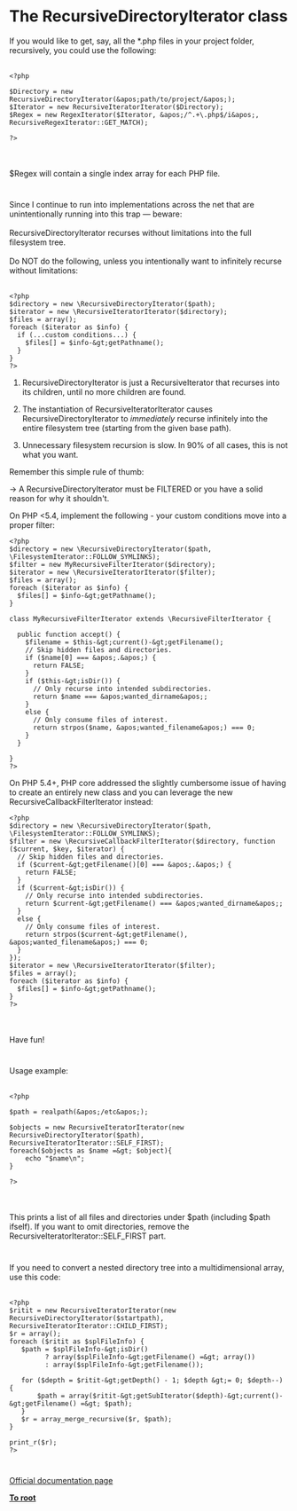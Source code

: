 # The RecursiveDirectoryIterator class



If you would like to get, say, all the *.php files in your project folder, recursively, you could use the following:<br><br>

```
<?php

$Directory = new RecursiveDirectoryIterator(&apos;path/to/project/&apos;);
$Iterator = new RecursiveIteratorIterator($Directory);
$Regex = new RegexIterator($Iterator, &apos;/^.+\.php$/i&apos;, RecursiveRegexIterator::GET_MATCH);

?>
```
<br><br>$Regex will contain a single index array for each PHP file.  

#

Since I continue to run into implementations across the net that are unintentionally running into this trap &#x2014; beware:<br><br>RecursiveDirectoryIterator recurses without limitations into the full filesystem tree.<br><br>Do NOT do the following, unless you intentionally want to infinitely recurse without limitations:<br><br>

```
<?php
$directory = new \RecursiveDirectoryIterator($path);
$iterator = new \RecursiveIteratorIterator($directory);
$files = array();
foreach ($iterator as $info) {
  if (...custom conditions...) {
    $files[] = $info-&gt;getPathname();
  }
}
?>
```


1. RecursiveDirectoryIterator is just a RecursiveIterator that recurses into its children, until no more children are found.

2. The instantiation of RecursiveIteratorIterator causes RecursiveDirectoryIterator to *immediately* recurse infinitely into the entire filesystem tree (starting from the given base path).

3. Unnecessary filesystem recursion is slow.  In 90% of all cases, this is not what you want.

Remember this simple rule of thumb:

&#x2192; A RecursiveDirectoryIterator must be FILTERED or you have a solid reason for why it shouldn&apos;t.

On PHP &lt;5.4, implement the following - your custom conditions move into a proper filter:



```
<?php
$directory = new \RecursiveDirectoryIterator($path, \FilesystemIterator::FOLLOW_SYMLINKS);
$filter = new MyRecursiveFilterIterator($directory);
$iterator = new \RecursiveIteratorIterator($filter);
$files = array();
foreach ($iterator as $info) {
  $files[] = $info-&gt;getPathname();
}

class MyRecursiveFilterIterator extends \RecursiveFilterIterator {

  public function accept() {
    $filename = $this-&gt;current()-&gt;getFilename();
    // Skip hidden files and directories.
    if ($name[0] === &apos;.&apos;) {
      return FALSE;
    }
    if ($this-&gt;isDir()) {
      // Only recurse into intended subdirectories.
      return $name === &apos;wanted_dirname&apos;;
    }
    else {
      // Only consume files of interest.
      return strpos($name, &apos;wanted_filename&apos;) === 0;
    }
  }

}
?>
```


On PHP 5.4+, PHP core addressed the slightly cumbersome issue of having to create an entirely new class and you can leverage the new RecursiveCallbackFilterIterator instead:



```
<?php
$directory = new \RecursiveDirectoryIterator($path, \FilesystemIterator::FOLLOW_SYMLINKS);
$filter = new \RecursiveCallbackFilterIterator($directory, function ($current, $key, $iterator) {
  // Skip hidden files and directories.
  if ($current-&gt;getFilename()[0] === &apos;.&apos;) {
    return FALSE;
  }
  if ($current-&gt;isDir()) {
    // Only recurse into intended subdirectories.
    return $current-&gt;getFilename() === &apos;wanted_dirname&apos;;
  }
  else {
    // Only consume files of interest.
    return strpos($current-&gt;getFilename(), &apos;wanted_filename&apos;) === 0;
  }
});
$iterator = new \RecursiveIteratorIterator($filter);
$files = array();
foreach ($iterator as $info) {
  $files[] = $info-&gt;getPathname();
}
?>
```
<br><br>Have fun!  

#

Usage example:<br><br>

```
<?php

$path = realpath(&apos;/etc&apos;);

$objects = new RecursiveIteratorIterator(new RecursiveDirectoryIterator($path), RecursiveIteratorIterator::SELF_FIRST);
foreach($objects as $name =&gt; $object){
    echo "$name\n";
}

?>
```
<br><br>This prints a list of all files and directories under $path (including $path ifself). If you want to omit directories, remove the RecursiveIteratorIterator::SELF_FIRST part.  

#

If you need to convert a nested directory tree into a multidimensional array, use this code:<br><br>

```
<?php
$ritit = new RecursiveIteratorIterator(new RecursiveDirectoryIterator($startpath), RecursiveIteratorIterator::CHILD_FIRST);
$r = array();
foreach ($ritit as $splFileInfo) {
   $path = $splFileInfo-&gt;isDir()
         ? array($splFileInfo-&gt;getFilename() =&gt; array())
         : array($splFileInfo-&gt;getFilename());

   for ($depth = $ritit-&gt;getDepth() - 1; $depth &gt;= 0; $depth--) {
       $path = array($ritit-&gt;getSubIterator($depth)-&gt;current()-&gt;getFilename() =&gt; $path);
   }
   $r = array_merge_recursive($r, $path);
}

print_r($r);
?>
```
  

#

[Official documentation page](https://www.php.net/manual/en/class.recursivedirectoryiterator.php)

**[To root](/README.md)**